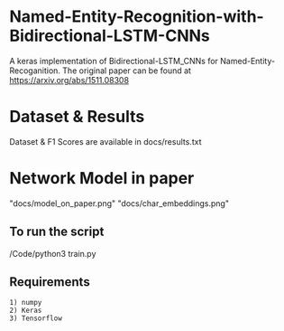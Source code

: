 # Named-Entity-Recognition-with-Bidirectional-LSTM-CNNs
  A keras implementation of Bidirectional-LSTM_CNNs for Named-Entity-Recoganition. The original paper can be found at https://arxiv.org/abs/1511.08308

# Dataset & Results
 Dataset & F1 Scores are available in docs/results.txt
 
# Network Model in paper
 "docs/model_on_paper.png" 
 "docs/char_embeddings.png"

## To run the script
 /Code/python3 train.py
 
## Requirements
    1) numpy 
    2) Keras
    3) Tensorflow
 
 
 
 
 
